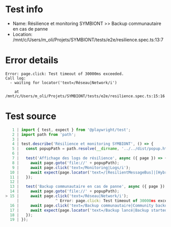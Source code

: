 # Test info

- Name: Résilience et monitoring SYMBIONT >> Backup communautaire en cas de panne
- Location: /mnt/c/Users/m_oli/Projets/SYMBIONT/tests/e2e/resilience.spec.ts:13:7

# Error details

```
Error: page.click: Test timeout of 30000ms exceeded.
Call log:
  - waiting for locator('text=/Réseau|Network/i')

    at /mnt/c/Users/m_oli/Projets/SYMBIONT/tests/e2e/resilience.spec.ts:15:16
```

# Test source

```ts
   1 | import { test, expect } from '@playwright/test';
   2 | import path from 'path';
   3 |
   4 | test.describe('Résilience et monitoring SYMBIONT', () => {
   5 |   const popupPath = path.resolve(__dirname, '../../dist/popup.html');
   6 |
   7 |   test('Affichage des logs de résilience', async ({ page }) => {
   8 |     await page.goto('file://' + popupPath);
   9 |     await page.click('text=/Monitoring|Logs/i');
  10 |     await expect(page.locator('text=/[ResilientMessageBus]|[HybridStorageManager]|[Perf]/i')).toBeVisible();
  11 |   });
  12 |
  13 |   test('Backup communautaire en cas de panne', async ({ page }) => {
  14 |     await page.goto('file://' + popupPath);
> 15 |     await page.click('text=/Réseau|Network/i');
     |                ^ Error: page.click: Test timeout of 30000ms exceeded.
  16 |     await page.click('text=/Backup communautaire|Community backup/i');
  17 |     await expect(page.locator('text=/Backup lancé|Backup started/i')).toBeVisible();
  18 |   });
  19 | }); 
```